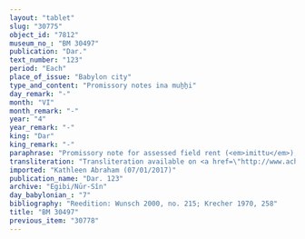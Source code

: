 ```yaml
---
layout: "tablet"
slug: "30775"
object_id: "7812"
museum_no_: "BM 30497"
publication: "Dar."
text_number: "123"
period: "Each"
place_of_issue: "Babylon city"
type_and_content: "Promissory notes ina muẖẖi"
day_remark: "-"
month: "VI"
month_remark: "-"
year: "4"
year_remark: "-"
king: "Dar"
king_remark: "-"
paraphrase: "Promissory note for assessed field rent (<em>imittu</em>), to be delivered in dates.<br /> <strong>B</strong> owes 6 kor of dates to <strong>A</strong>, the assessed field rent on land (<em>imitti eqli</em>) located opposite (<em>muhhi</em>) the Gubbatu-canal. He should deliver the dates in one instalment according to the 36 liters measure to the courtyard (<em>haṣāru</em>). Delivery is due in Arahsamna (VIII). He should also deliver the usual by-products of the date cultivation: for each kor of dates he shall give (the customary amounts of) spathes (<em>tuhallu</em>), spadices (<em>gip&ucirc;</em>), and fibres (<em>mangagu</em>), a load of firewood, and 1 <em>darīku</em>-container. No payment has been received (<em>eṭēru</em> G Stat) for the gardener&#39;s remuneration (<em>&scaron;issinnu</em>) nor for the services of the agricultural supervisor (<em>gugallu</em>). Witnesses.<br /> &nbsp;<br /> <strong>A </strong>= Marduk-nāṣir-apli/Itti-Marduk-balāṭu//Egibi; <strong>B </strong>= Bēl-aplu-iddin/Itti-Nab&ucirc;-balāṭu//Lē&rsquo;&ecirc;a"
transliteration: "Transliteration available on <a href=\"http://www.achemenet.com/fr/item/?/1332474=wunsch&l=a&c=1&t=1.4/3/96/1/1328833\" target=\"_blank\">Achemenet</a>"
imported: "Kathleen Abraham (07/01/2017)"
publication_name: "Dar. 123"
archive: "Egibi/Nūr-Sîn"
day_babylonian_: "7"
bibliography: "Reedition: Wunsch 2000, no. 215; Krecher 1970, 258"
title: "BM 30497"
previous_item: "30778"
---
```

